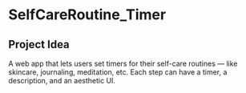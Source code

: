 # SelfCareRoutine_Timer
## Project Idea
A web app that lets users set timers for their self-care routines — like skincare, journaling, meditation, etc. Each step can have a timer, a description, and an aesthetic UI.

